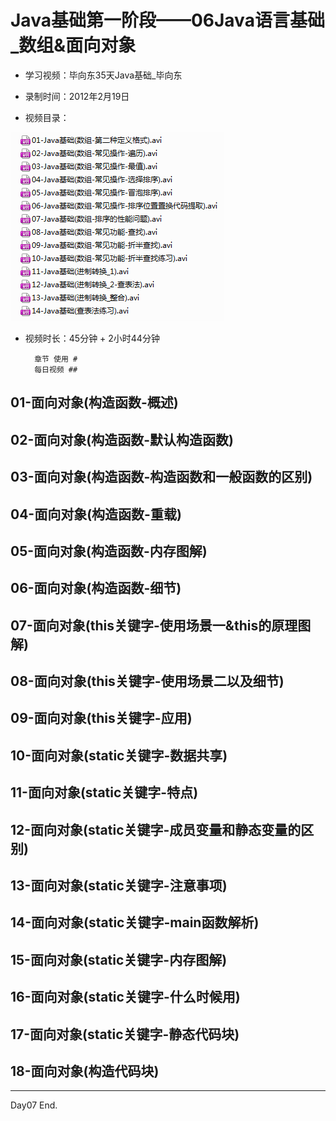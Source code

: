 # Java基础第一阶段——06Java语言基础_数组&面向对象

* 学习视频：毕向东35天Java基础_毕向东
* 录制时间：2012年2月19日


* 视频目录：

![](https://github.com/IvyZh/Java_Learning/blob/master/00_Java%E5%9F%BA%E7%A1%80%E4%B8%80/imgs/QQ%E6%88%AA%E5%9B%BE20161128152699.png)
 
* 视频时长：45分钟 + 2小时44分钟


		章节 使用 # 
		每日视频 ## 

## 01-面向对象(构造函数-概述)
## 02-面向对象(构造函数-默认构造函数)
## 03-面向对象(构造函数-构造函数和一般函数的区别)
## 04-面向对象(构造函数-重载)
## 05-面向对象(构造函数-内存图解)
## 06-面向对象(构造函数-细节)
## 07-面向对象(this关键字-使用场景一&this的原理图解)
## 08-面向对象(this关键字-使用场景二以及细节)
## 09-面向对象(this关键字-应用)
## 10-面向对象(static关键字-数据共享)
## 11-面向对象(static关键字-特点)
## 12-面向对象(static关键字-成员变量和静态变量的区别)
## 13-面向对象(static关键字-注意事项)
## 14-面向对象(static关键字-main函数解析)
## 15-面向对象(static关键字-内存图解)
## 16-面向对象(static关键字-什么时候用)
## 17-面向对象(static关键字-静态代码块)
## 18-面向对象(构造代码块)


---

Day07 End.


 
